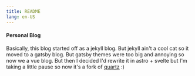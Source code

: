 ```yaml
---
title: README
lang: en-US
---
```

#### Personal Blog

Basically, this blog started off as a jekyll blog. But jekyll ain't a cool cat so it moved to a
gatsby blog. But gatsby themes were too big and annoying so now we a vue blog.
But then I decided I'd rewrite it in astro + svelte but I'm taking a little
pause so now it's a fork of [quartz](https://github.com/jackyzha0/quartz) :) 
